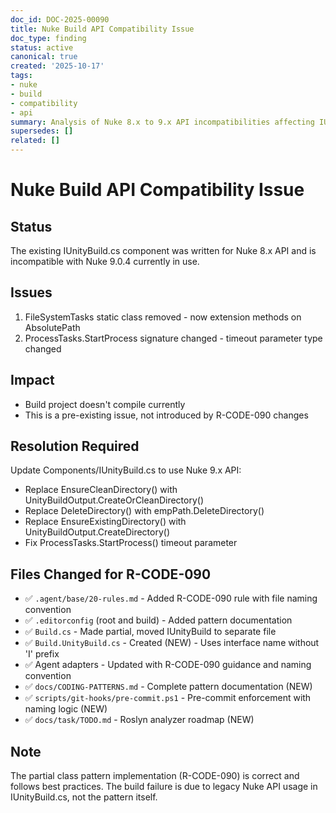 ```yaml
---
doc_id: DOC-2025-00090
title: Nuke Build API Compatibility Issue
doc_type: finding
status: active
canonical: true
created: '2025-10-17'
tags:
- nuke
- build
- compatibility
- api
summary: Analysis of Nuke 8.x to 9.x API incompatibilities affecting IUnityBuild component.
supersedes: []
related: []
---
```


# Nuke Build API Compatibility Issue

## Status

The existing IUnityBuild.cs component was written for Nuke 8.x API and is incompatible with Nuke 9.0.4 currently in use.

## Issues

1. FileSystemTasks static class removed - now extension methods on AbsolutePath
2. ProcessTasks.StartProcess signature changed - timeout parameter type changed

## Impact

- Build project doesn't compile currently
- This is a pre-existing issue, not introduced by R-CODE-090 changes

## Resolution Required

Update Components/IUnityBuild.cs to use Nuke 9.x API:

- Replace EnsureCleanDirectory() with UnityBuildOutput.CreateOrCleanDirectory()
- Replace DeleteDirectory() with  empPath.DeleteDirectory()
- Replace EnsureExistingDirectory() with UnityBuildOutput.CreateDirectory()
- Fix ProcessTasks.StartProcess() timeout parameter

## Files Changed for R-CODE-090

- ✅ `.agent/base/20-rules.md` - Added R-CODE-090 rule with file naming convention
- ✅ `.editorconfig` (root and build) - Added pattern documentation
- ✅ `Build.cs` - Made partial, moved IUnityBuild to separate file
- ✅ `Build.UnityBuild.cs` - Created (NEW) - Uses interface name without 'I' prefix
- ✅ Agent adapters - Updated with R-CODE-090 guidance and naming convention
- ✅ `docs/CODING-PATTERNS.md` - Complete pattern documentation (NEW)
- ✅ `scripts/git-hooks/pre-commit.ps1` - Pre-commit enforcement with naming logic (NEW)
- ✅ `docs/task/TODO.md` - Roslyn analyzer roadmap (NEW)

## Note

The partial class pattern implementation (R-CODE-090) is correct and follows best practices.
The build failure is due to legacy Nuke API usage in IUnityBuild.cs, not the pattern itself.
